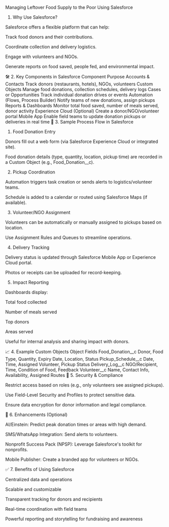 Managing Leftover Food Supply to the Poor Using Salesforce
1. Why Use Salesforce?

Salesforce offers a flexible platform that can help:

Track food donors and their contributions.

Coordinate collection and delivery logistics.

Engage with volunteers and NGOs.

Generate reports on food saved, people fed, and environmental impact.

🛠️ 2. Key Components in Salesforce
Component	Purpose
Accounts & Contacts	Track donors (restaurants, hotels), NGOs, volunteers
Custom Objects	Manage food donations, collection schedules, delivery logs
Cases or Opportunities	Track individual donation drives or events
Automation (Flows, Process Builder)	Notify teams of new donations, assign pickups
Reports & Dashboards	Monitor total food saved, number of meals served, donor activity
Experience Cloud (Optional)	Create a donor/NGO/volunteer portal
Mobile App	Enable field teams to update donation pickups or deliveries in real time
🔄 3. Sample Process Flow in Salesforce
1. Food Donation Entry

Donors fill out a web form (via Salesforce Experience Cloud or integrated site).

Food donation details (type, quantity, location, pickup time) are recorded in a Custom Object (e.g., Food_Donation__c).

2. Pickup Coordination

Automation triggers task creation or sends alerts to logistics/volunteer teams.

Schedule is added to a calendar or routed using Salesforce Maps (if available).

3. Volunteer/NGO Assignment

Volunteers can be automatically or manually assigned to pickups based on location.

Use Assignment Rules and Queues to streamline operations.

4. Delivery Tracking

Delivery status is updated through Salesforce Mobile App or Experience Cloud portal.

Photos or receipts can be uploaded for record-keeping.

5. Impact Reporting

Dashboards display:

Total food collected

Number of meals served

Top donors

Areas served

Useful for internal analysis and sharing impact with donors.

📈 4. Example Custom Objects
Object	Fields
Food_Donation__c	Donor, Food Type, Quantity, Expiry Date, Location, Status
Pickup_Schedule__c	Date, Time, Assigned Volunteer, Pickup Status
Delivery_Log__c	NGO/Recipient, Time, Condition of Food, Feedback
Volunteer__c	Name, Contact Info, Availability, Assigned Routes
🔐 5. Security & Compliance

Restrict access based on roles (e.g., only volunteers see assigned pickups).

Use Field-Level Security and Profiles to protect sensitive data.

Ensure data encryption for donor information and legal compliance.

🤖 6. Enhancements (Optional)

AI/Einstein: Predict peak donation times or areas with high demand.

SMS/WhatsApp Integration: Send alerts to volunteers.

Nonprofit Success Pack (NPSP): Leverage Salesforce's toolkit for nonprofits.

Mobile Publisher: Create a branded app for volunteers or NGOs.

✅ 7. Benefits of Using Salesforce

Centralized data and operations

Scalable and customizable

Transparent tracking for donors and recipients

Real-time coordination with field teams

Powerful reporting and storytelling for fundraising and awareness
